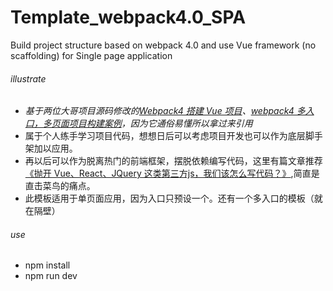 # Template_webpack4.0_SPA
Build project structure based on webpack 4.0 and use Vue framework (no scaffolding) for Single page application
###### illustrate
- *基于两位大哥项目源码修改的[Webpack4 搭建 Vue 项目](https://segmentfault.com/a/1190000014984842)、[webpack4 多入口，多页面项目构建案例](https://github.com/zxpsuper/createVue)，因为它通俗易懂所以拿过来引用*
- 属于个人练手学习项目代码，想想日后可以考虑项目开发也可以作为底层脚手架加以应用。
- 再以后可以作为脱离热门的前端框架，摆脱依赖编写代码，这里有篇文章推荐[《抛开 Vue、React、JQuery 这类第三方js，我们该怎么写代码？》](https://yalishizhude.github.io/2018/11/14/web-components/),简直是直击菜鸟的痛点。
- 此模板适用于单页面应用，因为入口只预设一个。还有一个多入口的模板（就在隔壁）

###### use
- npm install
- npm run dev
